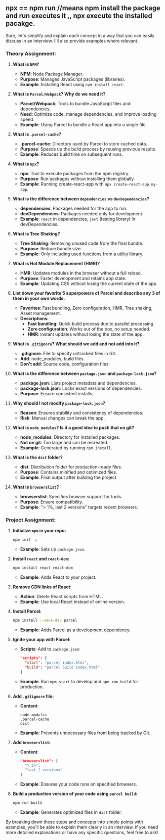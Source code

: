 ## npx == npm run //means npm install the package and run executes it ,, npx execute the installed pacakge.

Sure, let's simplify and explain each concept in a way that you can easily discuss in an interview. I'll also provide examples where relevant.

### Theory Assignment:

1. **What is `NPM`?**
   - **NPM**: Node Package Manager.
   - **Purpose**: Manages JavaScript packages (libraries).
   - **Example**: Installing React using `npm install react`.

2. **What is `Parcel/Webpack`? Why do we need it?**
   - **Parcel/Webpack**: Tools to bundle JavaScript files and dependencies.
   - **Need**: Optimize code, manage dependencies, and improve loading speed.
   - **Example**: Using Parcel to bundle a React app into a single file.

3. **What is `.parcel-cache`?**
   - **.parcel-cache**: Directory used by Parcel to store cached data.
   - **Purpose**: Speeds up the build process by reusing previous results.
   - **Example**: Reduces build time on subsequent runs.

4. **What is `npx`?**
   - **npx**: Tool to execute packages from the npm registry.
   - **Purpose**: Run packages without installing them globally.
   - **Example**: Running create-react-app with `npx create-react-app my-app`.

5. **What is the difference between `dependencies` vs `devDependencies`?**
   - **dependencies**: Packages needed for the app to run.
   - **devDependencies**: Packages needed only for development.
   - **Example**: `react` in dependencies, `jest` (testing library) in devDependencies.

6. **What is Tree Shaking?**
   - **Tree Shaking**: Removing unused code from the final bundle.
   - **Purpose**: Reduce bundle size.
   - **Example**: Only including used functions from a utility library.

7. **What is Hot Module Replacement (HMR)?**
   - **HMR**: Updates modules in the browser without a full reload.
   - **Purpose**: Faster development and retains app state.
   - **Example**: Updating CSS without losing the current state of the app.

8. **List down your favorite 5 superpowers of Parcel and describe any 3 of them in your own words.**
   - **Favorites**: Fast bundling, Zero configuration, HMR, Tree shaking, Asset management.
   - **Descriptions**:
     - **Fast bundling**: Quick build process due to parallel processing.
     - **Zero configuration**: Works out of the box, no setup needed.
     - **HMR**: Instant updates without losing the state of the app.

9. **What is `.gitignore`? What should we add and not add into it?**
   - **.gitignore**: File to specify untracked files in Git.
   - **Add**: node_modules, build files.
   - **Don't add**: Source code, configuration files.

10. **What is the difference between `package.json` and `package-lock.json`?**
    - **package.json**: Lists project metadata and dependencies.
    - **package-lock.json**: Locks exact versions of dependencies.
    - **Purpose**: Ensure consistent installs.

11. **Why should I not modify `package-lock.json`?**
    - **Reason**: Ensures stability and consistency of dependencies.
    - **Risk**: Manual changes can break the app.

12. **What is `node_modules`? Is it a good idea to push that on git?**
    - **node_modules**: Directory for installed packages.
    - **Not on git**: Too large and can be recreated.
    - **Example**: Generated by running `npm install`.

13. **What is the `dist` folder?**
    - **dist**: Distribution folder for production-ready files.
    - **Purpose**: Contains minified and optimized files.
    - **Example**: Final output after building the project.

14. **What is `browserslist`?**
    - **browserslist**: Specifies browser support for tools.
    - **Purpose**: Ensure compatibility.
    - **Example**: "> 1%, last 2 versions" targets recent browsers.

### Project Assignment:

1. **Initialize `npm` in your repo:**
   ```sh
   npm init -y
   ```
   - **Example**: Sets up `package.json`.

2. **Install `react` and `react-dom`:**
   ```sh
   npm install react react-dom
   ```
   - **Example**: Adds React to your project.

3. **Remove CDN links of React:**
   - **Action**: Delete React scripts from HTML.
   - **Example**: Use local React instead of online version.

4. **Install Parcel:**
   ```sh
   npm install --save-dev parcel
   ```
   - **Example**: Adds Parcel as a development dependency.

5. **Ignite your app with Parcel:**
   - **Scripts**: Add to `package.json`:
     ```json
     "scripts": {
       "start": "parcel index.html",
       "build": "parcel build index.html"
     }
     ```
   - **Example**: Run `npm start` to develop and `npm run build` for production.

6. **Add `.gitignore` file:**
   - **Content**:
     ```
     node_modules
     .parcel-cache
     dist
     ```
   - **Example**: Prevents unnecessary files from being tracked by Git.

7. **Add `browserslist`:**
   - **Content**:
     ```json
     "browserslist": [
       "> 1%",
       "last 2 versions"
     ]
     ```
   - **Example**: Ensures your code runs on specified browsers.

8. **Build a production version of your code using `parcel build`:**
   ```sh
   npm run build
   ```
   - **Example**: Generates optimized files in `dist` folder.

By breaking down these steps and concepts into simple points with examples, you'll be able to explain them clearly in an interview. If you need more detailed explanations or have any specific questions, feel free to ask!